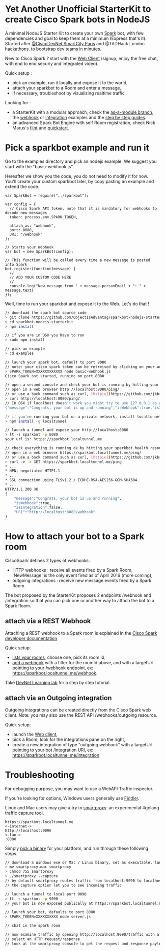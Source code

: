 # Yet Another Unofficial StarterKit to create Cisco Spark bots in NodeJS

A minimal NodeJS Starter Kit to create your own [Spark](https://ciscospark.com/) bot, with few dependencies and goal to keep them at a minimum (Express that's it). 
Started after [@CiscoDevNet SmartCity Paris](https://twitter.com/hashtag/devnethackathon) and @TADHack London hackathons, to bootstrap dev teams in minutes.

New to Cisco Spark ?
start with the [Web Client](https://web.ciscospark.com/) (signup, enjoy the free chat, with end to end securiy and integrated video).

Quick setup :
- pick an example, run it locally and expose it to the world,
- attach your sparkbot to a Room and enter a message,
- if necessary, troubleshoot by visualizing realtime traffic 

Looking for :
- a StarterKit with a modular approach, check the [as-a-module branch](https://github.com/ObjectIsAdvantag/sparkbot-nodejs-starterkit/tree/as-a-module), the [webhook](https://github.com/ObjectIsAdvantag/sparkbot-nodejs-starterkit/blob/as-a-module/examples/basic-webhook.js) or [integration](https://github.com/ObjectIsAdvantag/sparkbot-nodejs-starterkit/blob/as-a-module/examples/basic-integration.js) examples and the [step by step guides](https://github.com/ObjectIsAdvantag/sparkbot-nodejs-starterkit/blob/as-a-module/docs/BasicWebhookSample.md).
- an advanced Spark Bot Engine with self Room registration, check Nick Marus's [flint](https://github.com/nmarus/flint)  and [quickstart](https://github.com/nmarus/flint/blob/master/quickstart/README.md).


# Pick a sparkbot example and run it

Go to the examples directory and pick an nodejs example. 
We suggest you start with the "basic-webhook.js". 

Hereafter we show you the code, you do not need to modify it for now.
You'll create your custom sparkbot later, by copy pasting an example and extend the code.


``` nodejs
var SparkBot = require("../sparkbot");

var config = {
  // Cisco Spark API token, note that it is mandatory for webhooks to decode new messages
  token: process.env.SPARK_TOKEN,

  attach_as: "webhook",
  port: 8080,
  URI: "/webhook"
};

// Starts your Webhook
var bot = new SparkBot(config);

// This function will be called every time a new message is posted into Spark 
bot.register(function(message) {
  //
  // ADD YOUR CUSTOM CODE HERE
  //
  console.log("New message from " + message.personEmail + ": " + message.text)
});
```


Well, time to run your sparkbot and expose it to the Web. 
Let's do that !

``` bash
// download the spark bot source code  
> git clone https://github.com/ObjectIsAdvantag/sparkbot-nodejs-starterkit
> cd sparkbot-nodejs-starterkit
> npm install

// if you are in OSX you have to run
> sudo npm install

// pick an example 
> cd examples

// launch your spark bot, default to port 8080
// note: your cisco spark token can be retreived by clicking on your account picture (upper right corner of the [developer documentation](https://developer.ciscospark.com/getting-started.htm))
> SPARK_TOKEN=XXXXXXXXXXXX node basic-webhook.js
Cisco Spark bot started, running on port 8080

// open a second console and check your bot is running by hitting your sparkbot health resource:
// open in a web browser http://localhost:8080/ping/ 
// or use a back command such as curl, [httpie](https://github.com/jkbrzt/httpie), or [bat](https://github.com/astaxie/bat)
> curl http://localhost:8080/ping/
// In OSX if localhost doesn't work you might try to use 127.0.0.1 as a replacement
{"message":"Congrats, your bot is up and running","isWebhook":true,"isIntegration":false,"URI":"http://localhost:8080/webhook"}

// if you're running your bot on a private network, install localtunnel
> npm install -g localtunnel

// launch a tunnel and expose your http://localhost:8080
> lt -s sparkbot -p 8080
your url is: https://sparkbot.localtunnel.me

// check everything is running ok by hitting your sparkbot health resource
// open in a web browser https://sparkbot.localtunnel.me/ping/ 
// or use a back command such as curl, [httpie](https://github.com/jkbrzt/httpie), or [bat](https://github.com/astaxie/bat)
> curl -v -X GET https://sparkbot.localtunnel.me/ping
* ...
* NPN, negotiated HTTP1.1
* ...
* SSL connection using TLSv1.2 / ECDHE-RSA-AES256-GCM-SHA384
* ...
HTTP/1.1 200 OK
{
    "message":"Congrats, your bot is up and running",
    "isWebhook":true,
    "isIntegration":false,
    "URI":"http://localhost:8080/webhook"
}
```

# How to attach your bot to a Spark room

CiscoSpark defines 2 types of webhooks:

- HTTP webhooks : receive all events fired by a Spark Room, 'NewMessage' is the only event fired as of April 2016 (more coming),
- outgoing integrations : receive new message events fired by a Spark Room.

The bot proposed by the StarterKit proposes 2 endpoints /webhook and /integration so that you can pick one or another way to attach the bot to a Spark Room.


## attach via a REST Webhook

Attaching a REST webhook to a Spark room is explained in the [Cisco Spark developer documentation](https://developer.ciscospark.com/webhooks-explained.html)

Quick setup:
- [lists your rooms](https://developer.ciscospark.com/endpoint-rooms-get.html), choose one, pick its room id,
- [add a webhook](https://developer.ciscospark.com/endpoint-webhooks-post.html) with a filter for the roomId above, and with a targetUrl pointing to your /webhook endpoint, ex: https://sparkbot.localtunnel.me/webhook.

Take [DevNet Learning lab](https://learninglabs.cisco.com/lab/collab-sparkwebhook/step/1) for a step by step tutorial.


## attach via an Outgoing integration

Outgoing integrations can be created directly from the Cisco Spark web client.
Note: you may also use the REST API /webhooks/outgoing resource.

Quick setup:
- launch the [Web client](https://web.ciscospark.com),
- pick a Room, look for the integrations pane on the right,
- create a new integration of type "outgoing webhook" with a targetUrl pointing to your bot /integration URI, ex: https://sparkbot.localtunnel.me/integration.


# Troubleshooting

For debugging purpose, you may want to use a WebAPI Traffic inspector.

If you're looking for options, Windows users generally use [Fiddler](https://www.telerik.com/download/fiddler).

Linux and Mac users may give a try to [smartproxy](https://github.com/ObjectIsAdvantag/smartproxy): an experimental #golang traffic capture tool.

``` text
https://sparkbot.localtunnel.me
<-internet->
http://localhost:9090
<-lan->
:8080
```

Simply [pick a binary](https://github.com/ObjectIsAdvantag/smartproxy/releases/tag/v0.4) for your platform, and run through these following steps.

``` bash
// download a Windows exe or Mac / Linux binary, set as executable, launch
> mv smartproxy.mac smartproxy
> chmod 755 smartproxy
> ./smartproxy --capture
// by default smartproxy routes traffic from localhost:9090 to localhost:8080
// the capture option let you to see incoming traffic

// launch a tunnel to local port 9090
> lt -s sparkbot -p 9090
// your bot is now exposed publically at https://sparkbot.localtunnel.me/

// launch your bot, defaults to port 8080
> SPARK_TOKEN=XXXXXXXXXX node server.js

// chat in the spark room

// now examine traffic by opening http://localhost:9090/traffic with a web browser
// select an HTTP request/response
// look at the smartproxy console to get the request and response payloads
```
